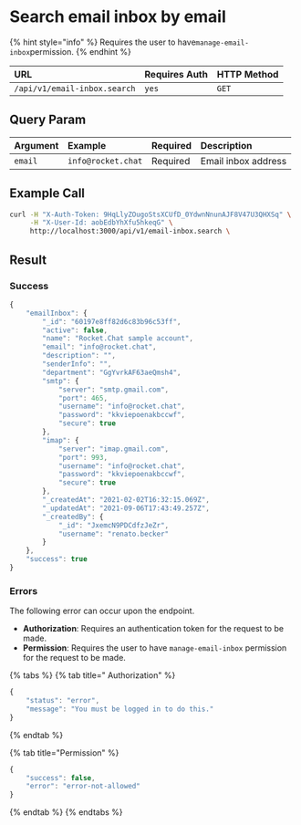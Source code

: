 # Search email inbox by email

{% hint style="info" %}
Requires the user to have`manage-email-inbox`permission.
{% endhint %}

| URL | Requires Auth | HTTP Method |
| :--- | :--- | :--- |
| `/api/v1/email-inbox.search` | `yes` | `GET` |

## Query Param

| Argument | Example | Required | Description |
| :--- | :--- | :--- | :--- |
| `email` | `info@rocket.chat` | Required | Email inbox address |

## Example Call

```bash
curl -H "X-Auth-Token: 9HqLlyZOugoStsXCUfD_0YdwnNnunAJF8V47U3QHXSq" \
     -H "X-User-Id: aobEdbYhXfu5hkeqG" \
     http://localhost:3000/api/v1/email-inbox.search \
```

##  Result

### Success

```javascript
{
    "emailInbox": {
        "_id": "60197e8ff82d6c83b96c53ff",
        "active": false,
        "name": "Rocket.Chat sample account",
        "email": "info@rocket.chat",
        "description": "",
        "senderInfo": "",
        "department": "GgYvrkAF63aeQmsh4",
        "smtp": {
            "server": "smtp.gmail.com",
            "port": 465,
            "username": "info@rocket.chat",
            "password": "kkviepoenakbccwf",
            "secure": true
        },
        "imap": {
            "server": "imap.gmail.com",
            "port": 993,
            "username": "info@rocket.chat",
            "password": "kkviepoenakbccwf",
            "secure": true
        },
        "_createdAt": "2021-02-02T16:32:15.069Z",
        "_updatedAt": "2021-09-06T17:43:49.257Z",
        "_createdBy": {
            "_id": "JxemcN9PDCdfzJeZr",
            "username": "renato.becker"
        }
    },
    "success": true
}
```

### Errors

The following error can occur upon the endpoint.

* **Authorization**: Requires an authentication token for the request to be made.
* **Permission**: Requires the user to have `manage-email-inbox` permission for the request to be made.

{% tabs %}
{% tab title=" Authorization" %}
```javascript
{
    "status": "error",
    "message": "You must be logged in to do this."
}
```
{% endtab %}

{% tab title="Permission" %}
```javascript
{
    "success": false,
    "error": "error-not-allowed"
}
```
{% endtab %}
{% endtabs %}

